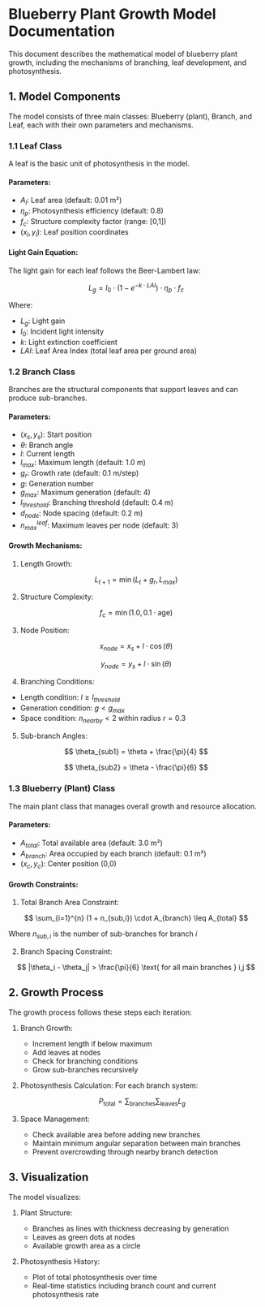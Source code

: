 # Blueberry Plant Growth Model Documentation

This document describes the mathematical model of blueberry plant growth, including the mechanisms of branching, leaf development, and photosynthesis.

## 1. Model Components

The model consists of three main classes: Blueberry (plant), Branch, and Leaf, each with their own parameters and mechanisms.

### 1.1 Leaf Class

A leaf is the basic unit of photosynthesis in the model.

#### Parameters:
- $A_l$: Leaf area (default: 0.01 m²)
- $\eta_p$: Photosynthesis efficiency (default: 0.8)
- $f_c$: Structure complexity factor (range: [0,1])
- $(x_l, y_l)$: Leaf position coordinates

#### Light Gain Equation:
The light gain for each leaf follows the Beer-Lambert law:

$$
L_g = I_0 \cdot (1 - e^{-k \cdot LAI}) \cdot \eta_p \cdot f_c
$$

Where:
- $L_g$: Light gain
- $I_0$: Incident light intensity
- $k$: Light extinction coefficient
- $LAI$: Leaf Area Index (total leaf area per ground area)

### 1.2 Branch Class

Branches are the structural components that support leaves and can produce sub-branches.

#### Parameters:
- $(x_s, y_s)$: Start position
- $\theta$: Branch angle
- $l$: Current length
- $l_{max}$: Maximum length (default: 1.0 m)
- $g_r$: Growth rate (default: 0.1 m/step)
- $g$: Generation number
- $g_{max}$: Maximum generation (default: 4)
- $l_{threshold}$: Branching threshold (default: 0.4 m)
- $d_{node}$: Node spacing (default: 0.2 m)
- $n_{max}^{leaf}$: Maximum leaves per node (default: 3)

#### Growth Mechanisms:

1. Length Growth:

$$
L_{t+1} = \min(L_t + g_r, L_{max})
$$

2. Structure Complexity:

$$
f_c = \min(1.0, 0.1 \cdot \text{age})
$$

3. Node Position:

$$
x_{node} = x_s + l \cdot \cos(\theta)
$$

$$
y_{node} = y_s + l \cdot \sin(\theta)
$$

4. Branching Conditions:
- Length condition: $l \geq l_{threshold}$
- Generation condition: $g < g_{max}$
- Space condition: $n_{nearby} < 2$ within radius $r = 0.3$

5. Sub-branch Angles:

$$
\theta_{sub1} = \theta + \frac{\pi}{4}
$$

$$
\theta_{sub2} = \theta - \frac{\pi}{6}
$$

### 1.3 Blueberry (Plant) Class

The main plant class that manages overall growth and resource allocation.

#### Parameters:
- $A_{total}$: Total available area (default: 3.0 m²)
- $A_{branch}$: Area occupied by each branch (default: 0.1 m²)
- $(x_c, y_c)$: Center position (0,0)

#### Growth Constraints:

1. Total Branch Area Constraint:

$$
\sum_{i=1}^{n} (1 + n_{sub,i}) \cdot A_{branch} \leq A_{total}
$$

Where $n_{sub,i}$ is the number of sub-branches for branch $i$

2. Branch Spacing Constraint:

$$
|\theta_i - \theta_j| > \frac{\pi}{6} \text{ for all main branches } i,j
$$

## 2. Growth Process

The growth process follows these steps each iteration:

1. Branch Growth:
   - Increment length if below maximum
   - Add leaves at nodes
   - Check for branching conditions
   - Grow sub-branches recursively

2. Photosynthesis Calculation:
   For each branch system:

   $$
   P_{\text{total}} = \sum_{\text{branches}} \sum_{\text{leaves}} L_g
   $$

3. Space Management:
   - Check available area before adding new branches
   - Maintain minimum angular separation between main branches
   - Prevent overcrowding through nearby branch detection

## 3. Visualization

The model visualizes:
1. Plant Structure:
   - Branches as lines with thickness decreasing by generation
   - Leaves as green dots at nodes
   - Available growth area as a circle

2. Photosynthesis History:
   - Plot of total photosynthesis over time
   - Real-time statistics including branch count and current photosynthesis rate
